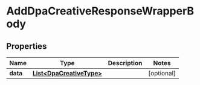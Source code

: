 

# AddDpaCreativeResponseWrapperBody


## Properties

Name | Type | Description | Notes
------------ | ------------- | ------------- | -------------
**data** | [**List&lt;DpaCreativeType&gt;**](DpaCreativeType.md) |  |  [optional]



